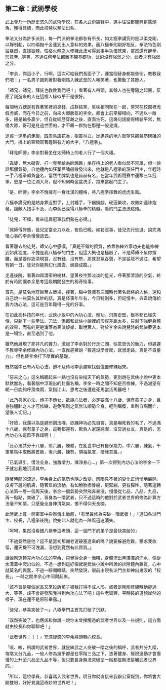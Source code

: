 ## 第二章：武術學校

武上尊乃一所歷史悠久的武術學校，在各大武術競賽中，選手往往都能夠嶄露頭角，獲得佳績，而此校特以拳法出名。

拳法又分為許多派別，每一門派的拳法都各有所長，如太極拳講究的是以柔克剛，以靜制動，以四兩撥千金達到出人意料的效果，而八極拳則剛好相反，拳法特色剛猛暴烈，直接狠辣，性格火辣之人修練此法可得到事半功倍效果，當然還有醉拳、形意拳…等等，不過任何拳法都離不開基礎功，武術沒有強弱之分，武者才有強弱之分。

「李余，你這小子，行啊，這次可給我們長面子了，連當個替身都能昏倒，教教我們吧！」一名男子諷刺著對著剛踏入練武堂的人嘲笑著，也驚動了其餘人。

「師兄，師兄，拜託也教教我們吧！」看著有人帶頭，其餘人也在旁隨之起鬨，反應了剛進來的人在這裡人緣似乎不是很好。

每個地方總是有靠著家裡的臭錢，成群結黨、臭味相同聚在一起，常常在校園裡虎假虎威，而在今日之前，向來火爆脾氣的李余，都會上前拳腳相向，不過以一敵多，總是輸多贏少，但自從經歷穿越之後，直面生死，這幾句話變得稀鬆平常，無傷大雅，哥可是見過世面的，才不跟一群狗在那邊一般見識。

途經一連串的走廊，四周鳥語花香，樹叢林立，從遙遠的地方就望見那氣勢磅礡的大門，掛上的匾額寫著鏗鏘有力的大字，「八極拳」。

「拜見師傅」李余對著坐在太師椅上的老人行了一個大禮。

「乖徒，無大礙否，打一套拳給為師瞧瞧」坐在椅上的老人看似弱不禁風，但一說話那個氣勢，自他體內如狂瀾巨嘯般散發出來，他就是八極拳的現任門主，年輕時一手八極拳頗負盛名，當然牛脾氣也是赫赫有名，在當年武術競賽中連奪三年冠軍，更是一位江湖大哥，但不知何時金盆洗手，跑來當起門主了。

「是，師傅」李余不愧擁有一身壯漢的體格，將八極拳揮舞的虎虎生風。

八極拳講究的是貼身靠近對手，上封纏手，下綑鎖腳，硬逼緊攻，攻勢如連珠炮發，讓敵人措手不及，而李余已深得八極拳的精髓，看的門主憑憑點頭。

「徒兒，不錯，看來這屆冠軍我們勢在必得。」

「誠師傅誇獎，徒兒定當全力以赴，夜色已晚，如若沒事，徒兒先行告退」說完滿懷心事的李余慢慢退去。

看著離去的徒兒，師父心中感嘆，「真是不錯的資質，依靠修練外家功夫也能修練到如此程度，不愧是我八極拳的門生，但這大概也是極限了，不是師傅不幫你撐腰，而是要你認清現實，沒有錢、沒有勢，那就忍氣吞聲，不是猛龍不過江，希望有朝一日，徒兒你能夠幻化風雲，蛻變成龍。」

走進後院，看著四周濃密的樹林，望著夜空那淡淡的星光，呼著那清涼的空氣，終於有時間讓李余思考這段期間發生的稀奇怪事。

首先，是莫名地穿越至古戰場，接著，腦中竟擁有三國時代著名武將的人格，還和自己說一些莫名其妙的話，真是怪事年年有，今日特別多，但記憶中，典韋說傳給我內功心法，這可是百年難得一見的好事。

在如此高科技的年代，武俠小說中的內功心法、輕功、飛簷走壁，根本都已經失傳，只剩下一些拳法、刀法，但都和武俠小說裡的形容差距太多，只剩下強健身體的效果，而有的更是淪落為表演娛樂、取悅眾人，對於李余來說兒時的武俠夢更本是一場空，直至遇到了他。

雖然他展現了那非凡的實力，激起了李余對於行走江湖，快意恩仇的動力，但遲遲不教導李余修練內功心法，一直推遲著說「若還沒學會爬，就想走路，真是不自量力」，但也替李余打下厚實的基礎。

既然腦中已有內功心法，迫不及待地李余趕緊找個位置修練起來。

「惡來之心」這名稱聽起來一點也沒有染指天下的氣勢，更別說在武俠小說中更本默默無名，看著腦中浮現出的封面名稱，李余一時之間不知是否修練，不過渴望有朝一日能夠呼風喚雨，氣指江山，思考之後還是死馬當活馬醫吧！

「此乃典家心法，傳子不傳女，欲練心法者，必定要滿十八歲、保有童子之身，且身強體壯之人才可修練，避免陽剛之氣無法順勢全身，輕則癱瘓，重則自燃而亡，望後人切記。」

「好險，我還以為是避邪劍法哩，欲練神功必先自宮，真是嚇死我的毛了，不過滿十八歲、保有童子之身，這我都還有，欺負人家還純潔，沒交過女友，真是的，怎內功心法這麼不靠譜啊！」

「此心法共分十八層，前六層，練體，在亂世中已有自保能力，中六層，練氣，千軍萬馬中取敵將首級，後六層，練勢，領袖氣度，捨我其誰。」

「已氣導引，慣注全身，強激增力，滌淨身心…」第一次得到內功心法的李余一下子就忘我地沉浸其中。

隨著時間的流逝，李余身上的氣勢也隨之改變，肉眼見不著的變化正悄悄地展開，皮膚下層的肌膚，隨著氣的流動，有如脫胎換骨般，更緊繃，更有彈性，隨著運轉心法第一層一個周天後，李余一個氣勢突然飛奔暴漲，慢慢從七品、八品、九品，再一點點，突破了，晉身為一階武者，只不過這時的他對於武者世界的修為計算方法毫不知情，只感覺全身神清氣爽，恨不得仰天長嘯。

此時武上尊一間密室中突然傳出動靜，「有學員修為突破一階武者！」「通知各派門主、校長，八極拳後院」說完此人就化為一陣風迅速消失。

「呵呵，果然沒看錯八極拳這老頭，這一屆門下的弟子是最快突破的」

「不過竟然是他？這不是當初那謝老道硬塞進來的嗎？說要躲避危難，懇求我收留，還天機不可洩漏，沒想到竟然有此資質。」

話說剛運轉完內功心法的李余，只覺得全身一團糟，身體流出黑濁濁的汗水，像從水溝蓋中爬出似的，不過一想到這好像就是武俠小說中所說的排除體內雜質，心中就莫名的興奮，不過一睜開眼睛，突然發現，眼前出現各派門主和神出鬼沒的「校長」，一時之間李余心中冏冏起來。

「該不會是哪個家長又來投訴孩子被我打得不成人形，或者是剛剛修練時動靜過大，等等，該不會是發現我得到內功心法了吧！這些老狐狸，平時裝的道貌岸然的樣子，現在還不是原形畢露。」

「徒兒，恭喜突破了〜」八極拳門主首先打破了沉默。

「既然突破了，也應該和你說一說你未曾接觸過的武者世界以及一些規則，這方面就由校長和你聊聊吧！」

「武者世界！！！」充滿疑惑的李余將頭轉向校長。

「咳、咳，所謂的武者世界，就是練武之人突破一階之後的稱呼，武者共分九階，每階又分九品，一般人修為幾乎都是在零階三品之下，憑著健身、極限運動才會慢慢的上升至六品至九品不等，但只要自身無法突破至一階都是無法接觸武者世界的。」

「所以，這位學員，恭喜踏入武者世界，明日你就直接來我辦公室報到，你將會大開雙眼，好好見識這奇妙的世界吧！」
